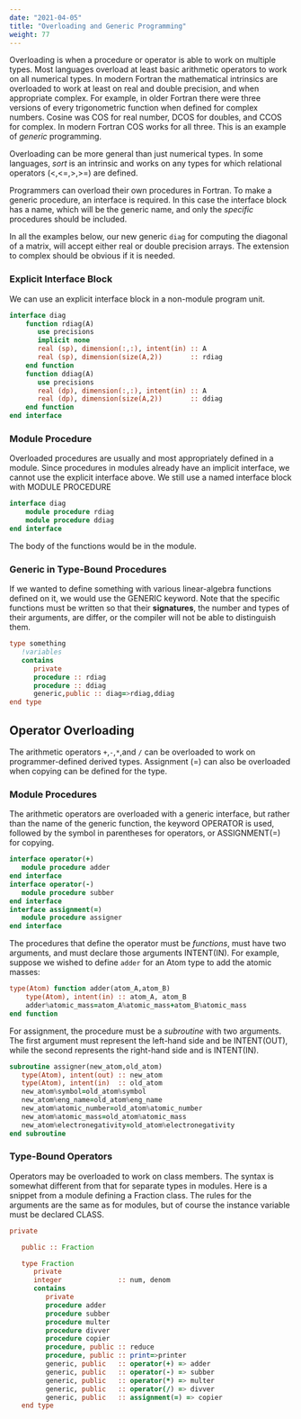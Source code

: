 ```yaml
---
date: "2021-04-05"
title: "Overloading and Generic Programming"
weight: 77
---
```


Overloading is when a procedure or operator is able to work on multiple types.  Most languages overload at least basic arithmetic operators to work on all numerical types.  In modern Fortran the mathematical intrinsics are overloaded
to work at least on real and double precision, and when appropriate complex. For example, in older Fortran there were three versions of every trigonometric function when defined for complex numbers.  Cosine was COS for real number, DCOS for doubles, and CCOS for complex.  In modern Fortran COS works for all three.
This is an example of _generic_ programming.

Overloading can be more general than just numerical types.  In some languages, _sort_ is an intrinsic and works on any types for which relational operators (<,<=,>,>=) are defined.

Programmers can overload their own procedures in Fortran.  To make a generic procedure, an interface is required.  In this case the interface block has a name, which will be the generic name, and only the _specific_ procedures should be included.

In all the examples below, our new generic `diag` for computing the diagonal of a matrix, will accept either real or double precision arrays.  The extension to complex should be obvious if it is needed.

### Explicit Interface Block

We can use an explicit interface block in a non-module program unit.
```fortran
interface diag
    function rdiag(A)
       use precisions
       implicit none
       real (sp), dimension(:,:), intent(in) :: A
       real (sp), dimension(size(A,2))       :: rdiag
    end function
    function ddiag(A)
       use precisions
       real (dp), dimension(:,:), intent(in) :: A
       real (dp), dimension(size(A,2))       :: ddiag
    end function
end interface
```

### Module Procedure

Overloaded procedures are usually and most appropriately defined in a module.  Since procedures in modules already have an implicit interface, we cannot use the explicit interface above.  We still use a named interface block with MODULE PROCEDURE
```fortran
interface diag
    module procedure rdiag
    module procedure ddiag
end interface
```
The body of the functions would be in the module.

### Generic in Type-Bound Procedures

If we wanted to define something with various linear-algebra functions defined on it, we would use the GENERIC keyword.  Note that the specific functions must be written so that their **signatures**, the number and types of their arguments, are differ, or the compiler will not be able to distinguish them.
```fortran
type something
   !variables
   contains
      private
      procedure :: rdiag
      procedure :: ddiag
      generic,public :: diag=>rdiag,ddiag
end type
```

## Operator Overloading

The arithmetic operators `+`,`-`,`*`,and `/` can be overloaded to work on programmer-defined derived types.  Assignment (=) can also be overloaded when copying can be defined for the type.

### Module Procedures

The arithmetic operators are overloaded with a generic interface, but rather than the name of the generic function, the keyword OPERATOR is used, followed by the symbol in parentheses for operators, or ASSIGNMENT(=) for copying.
```fortran
interface operator(+)
   module procedure adder
end interface
interface operator(-)
   module procedure subber
end interface
interface assignment(=)
   module procedure assigner
end interface
```
The procedures that define the operator must be _functions_, must have two arguments, and must declare those arguments INTENT(IN).  For example, suppose we wished to define `adder` for an Atom type to add the atomic masses:
```fortran
type(Atom) function adder(atom_A,atom_B)
    type(Atom), intent(in) :: atom_A, atom_B
    adder%atomic_mass=atom_A%atomic_mass+atom_B%atomic_mass
end function
```

For assignment, the procedure must be a _subroutine_ with two arguments.  The first argument must represent the left-hand side and be INTENT(OUT), while the second represents the right-hand side and is INTENT(IN).
```fortran
subroutine assigner(new_atom,old_atom)
   type(Atom), intent(out) :: new_atom
   type(Atom), intent(in)  :: old_atom
   new_atom%symbol=old_atom%symbol
   new_atom%eng_name=old_atom%eng_name
   new_atom%atomic_number=old_atom%atomic_number
   new_atom%atomic_mass=old_atom%atomic_mass
   new_atom%electronegativity=old_atom%electronegativity
end subroutine
```

### Type-Bound Operators

Operators may be overloaded to work on class members.  The syntax is somewhat different from that for separate types in modules.
Here is a snippet from a module defining a Fraction class.  The rules for the arguments are the same as for modules, but of course the instance variable must be declared CLASS.
```fortran
private

   public :: Fraction

   type Fraction
      private
      integer              :: num, denom
      contains
         private
         procedure adder
         procedure subber
         procedure multer
         procedure divver
         procedure copier
         procedure, public :: reduce
         procedure, public :: print=>printer
         generic, public   :: operator(+) => adder
         generic, public   :: operator(-) => subber
         generic, public   :: operator(*) => multer
         generic, public   :: operator(/) => divver
         generic, public   :: assignment(=) => copier
   end type
```
